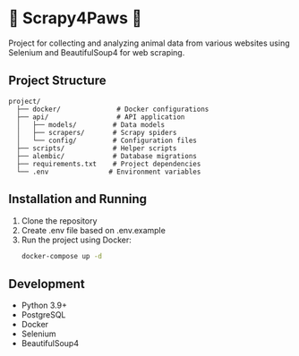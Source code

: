 # 🐾 Scrapy4Paws 🐾

Project for collecting and analyzing animal data from various websites using Selenium and BeautifulSoup4 for web scraping.

## Project Structure

```
project/
  ├── docker/              # Docker configurations
  ├── api/                 # API application
  │   ├── models/         # Data models
  │   ├── scrapers/       # Scrapy spiders
  │   └── config/         # Configuration files
  ├── scripts/            # Helper scripts
  ├── alembic/            # Database migrations
  ├── requirements.txt    # Project dependencies
  └── .env               # Environment variables
```

## Installation and Running

1. Clone the repository
2. Create .env file based on .env.example
3. Run the project using Docker:
   ```bash
   docker-compose up -d
   ```

## Development

- Python 3.9+
- PostgreSQL
- Docker
- Selenium
- BeautifulSoup4 